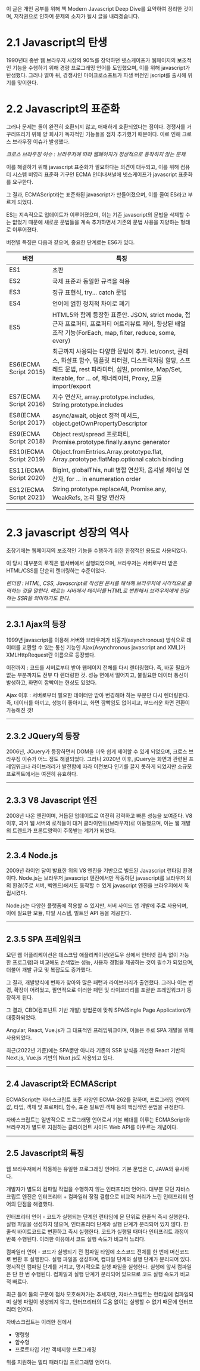이 글은 개인 공부를 위해 책 Modern Javascript Deep Dive를 요약하여 정리한 것이며, 저작권으로 인하여 문제의 소지가 될시 글을 내리겠습니다.

# 2.1 Javascript의 탄생

1990년대 중반 웹 브라우저 시장의 90%를 장악하던 넷스케이프가 웹페이지의 보조적인 기능을 수행하기 위해 경량 프로그래밍 언어를 도입했으며, 이를 위해 javascript가 탄생했다. 그러나 얼마 뒤, 경쟁사인 마이크로소프트가 파생 버전인 jscript를 출시해 위기를 맞이한다.

# 2.2 Javascript의 표준화

그러나 문제는 둘이 완전히 호환되지 않고, 애매하게 호환되었다는 점이다. 경쟁사를 거꾸러뜨리기 위해 양 회사가 독자적인 기능들을 점차 추가했기 때문이다. 이로 인해 크로스 브라우징 이슈가 발생했다.

_크로스 브라우징 이슈 : 브라우저에 따라 웹페이지가 정상적으로 동작하지 않는 문제._

이를 해결하기 위해 javascript 표준화가 필요하다는 의견이 대두되고, 이를 위해 컴퓨터 시스템 비영리 표준화 기구인 ECMA 인터내셔널에 넷스케이프가 javascript 표준화를 요구한다.

그 결과, ECMAScript라는 표준화된 javascript가 만들어졌으며, 이를 줄여 ES라고 부르게 되었다.

ES는 지속적으로 업데이트가 이루어졌으며, 이는 기존 javascript의 문법을 삭제할 수는 없었기 때문에 새로운 문법들을 계속 추가하면서 기존의 문법 사용을 지양하는 형태로 이루어졌다.

버전별 특징은 다음과 같으며, 중요한 단계로는 ES6가 있다.

| 버전                   | 특징                                                                                                                                                                                                                      |
| ---------------------- | ------------------------------------------------------------------------------------------------------------------------------------------------------------------------------------------------------------------------- |
| ES1                    | 초판                                                                                                                                                                                                                      |
| ES2                    | 국제 표준과 동일한 규격을 적용                                                                                                                                                                                            |
| ES3                    | 정규 표현식, try... catch 문법                                                                                                                                                                                            |
| ES4                    | 언어에 얽힌 정치적 차이로 폐기                                                                                                                                                                                            |
| ES5                    | HTML5와 함께 등장한 표준안. JSON, strict mode, 접근자 프로퍼티, 프로퍼티 어트리뷰트 제어, 향상된 배열 조작 기능(ForEach, map, filter, reduce, some, every)                                                                |
| ES6(ECMA Script 2015)  | 최근까지 사용되는 다양한 문법이 추가. let/const, 클래스, 화살표 함수, 템플릿 리터럴, 디스트럭처링 할당, 스프레드 문법, rest 파라미터, 심벌, promise, Map/Set, iterable, for ... of, 제너레이터, Proxy, 모듈 import/export |
| ES7(ECMA Script 2016)  | 지수 연산자, array.prototype.includes, String.prototype.includes                                                                                                                                                          |
| ES8(ECMA Script 2017)  | async/await, object 정적 메서드, object.getOwnPropertyDescriptor                                                                                                                                                          |
| ES9(ECMA Script 2018)  | Object rest/spread 프로퍼티, Promise.prototype.finally.async generator                                                                                                                                                    |
| ES10(ECMA Script 2019) | Object.fromEntries.Array.prototype.flat, Array.prototype.flatMap.optional catch binding                                                                                                                                   |
| ES11(ECMA Script 2020) | BigInt, globalThis, null 병합 연산자, 옵셔널 체이닝 연산자, for ... in enumeration order                                                                                                                                  |
| ES12(ECMA Script 2021) | String.prototype.replaceAll, Promise.any, WeakRefs, 논리 할당 연산자                                                                                                                                                      |

---

# 2.3 javascript 성장의 역사

초창기에는 웹페이지의 보조적인 기능을 수행하기 위한 한정적인 용도로 사용되었다.

이 당시 대부분의 로직은 웹서버에서 실행되었으며, 브라우저는 서버로부터 받은 HTML/CSS를 단순히 렌더링하는 수준이었다.

_렌더링 : HTML, CSS, Javascript로 작성된 문서를 해석해 브라우저에 시각적으로 출력하는 것을 말한다. 때로는 서버에서 데이터를 HTML로 변환해서 브라우저에게 전달하는 SSR을 의미하기도 한다._

---

## 2.3.1 Ajax의 등장

1999년 javascript를 이용해 서버와 브라우저가 비동기(asynchronous) 방식으로 데이터를 교환할 수 있는 통신 기능인 Ajax(Asynchronous javascript and XML)가 XMLHttpRequest란 이름으로 등장했다.

이전까지 : <html></html> 코드를 서버로부터 받아 웹페이지 전체를 다시 렌더링했다. 즉, 바꿀 필요가 없는 부분까지도 전부 다 렌더링한 것. 성능 면에서 떨어지고, 불필요한 데이터 통신이 발생하고, 화면이 깜빡이는 현상도 있었다.

Ajax 이후 : 서버로부터 필요한 데이터만 받아 변경해야 하는 부분만 다시 렌더링한다. 즉, 데이터를 아끼고, 성능이 좋아지고, 화면 깜빡임도 없어지고, 부드러운 화면 전환이 가능해진 것!

---

## 2.3.2 JQuery의 등장

2006년, JQuery가 등장하면서 DOM을 더욱 쉽게 제어할 수 있게 되었으며, 크로스 브라우징 이슈가 어느 정도 해결되었다. 그러나 2020년 이후, jQuery는 화면과 관련된 프레임워크나 라이브러리가 발전함에 따라 이전보다 인기를 끌지 못하게 되었지만 소규모 프로젝트에서는 여전히 유효하다.

---

## 2.3.3 V8 Javascript 엔진

2008년 나온 엔진이며, 거듭된 업데이트로 여전히 강력하고 빠른 성능을 보여준다. V8 이후, 과거 웹 서버의 로직들이 대거 클라이언트(브라우저)로 이동했으며, 이는 웹 개발의 트렌드가 프론트영역이 주목받는 계기가 되었다.

---

## 2.3.4 Node.js

2009년 라이언 달이 발표한 위의 V8 엔진을 기반으로 빌드된 Javascript 런타임 환경이다. Node.js는 브라우저 javascript 엔진에서만 작동하던 javascript를 브라우저 외의 환경(주로 서버, 벡엔드)에서도 동작할 수 있게 javascript 엔진을 브라우저에서 독립시켰다.

Node.js는 다양한 플랫폼에 적용할 수 있지만, 서버 사이드 앱 개발에 주로 사용되며, 이에 필요한 모듈, 파일 시스템, 빌트인 API 등을 제공한다.

---

## 2.3.5 SPA 프레임워크

모던 웹 어플리케이션은 데스크탑 애플리케이션(윈도우 상에서 인터넷 접속 없이 가능한 프로그램)과 비교해도 손색없는 성능, 사용자 경험을 제공하는 것이 필수가 되었으며, 더불어 개발 규모 및 복잡도도 증가했다.

그 결과, 개발방식에 변화가 찾아와 많은 패턴과 라이브러리가 출연했다. 그러나 이는 변경, 확장이 어려웠고, 필연적으로 이러한 패턴 및 라이브러리를 포괄한 프레임워크가 등장하게 된다.

그 결과, CBD(컴포넌트 기반 개발) 방법론에 맞춰 SPA(Single Page Application)가 대중화되었다.

Angular, React, Vue.js가 그 대표적인 프레임워크이며, 이들은 주로 SPA 개발을 위해 사용되었다.

최근(2022년 기준)에는 SPA뿐만 아니라 기존의 SSR 방식을 개선한 React 기반의 Next.js, Vue.js 기반의 Nuxt.js도 사용되고 있다.

---

## 2.4 Javascript와 ECMAScript

ECMAScript는 자바스크립트 표준 사양인 ECMA-262를 말하며, 프로그래밍 언어의 값, 타입, 객체 및 프로퍼티, 함수, 표준 빌트인 객체 등의 핵심적인 문법을 규정한다.

자바스크립트는 일반적으로 프로그래밍 언어로서 기본 뼈대를 이루는 ECMAScript와 브라우저가 별도로 지원하는 클라이언트 사이드 Web API를 아우르는 개념이다.

---

## 2.5 Javascript의 특징

웹 브라우저에서 작동하는 유일한 프로그래밍 언어다. 기본 문법은 C, JAVA와 유사하다.

개발자가 별도의 컴파일 작업을 수행하지 않는 인터프리터 언어다. 대부분 모던 자바스크립트 엔진은 인터프리터 + 컴파일러 장점 결합으로 비교적 처리가 느린 인터프리터 언어의 단점을 해결했다.

인터프리터 언어 - 코드가 실행되는 단계인 런타임에 문 단위로 한줄씩 즉시 실행한다. 실행 파일을 생성하지 않으며, 인터프리터 단계와 실행 단계가 분리되어 있지 않다. 한 줄씩 바이트코드로 변환하고 즉시 실행한다. 코드가 실행될 때마다 인터프리트 과정이 반복 수행된다. 이러한 이유에서 코드 실행 속도가 비교적 느리다.

컴파일러 언어 - 코드가 실행되기 전 컴파일 타임에 소스코드 전체를 한 번에 머신코드로 변환 후 실행한다. 실행 파일을 생성하며, 컴파일 단계와 실행 단계가 분리되어 있다. 명시적인 컴파일 단계를 거치고, 명시적으로 실행 파일을 실행한다. 실행에 앞서 컴파일은 단 한 번 수행된다. 컴파일과 실행 단계가 분리되어 있으므로 코드 실행 속도가 비교적 빠르다.

최근 들어 둘의 구분이 점차 모호해져가는 추세지만, 자바스크립트는 런타임에 컴파일되며 실행 파일이 생성되지 않고, 인터프리터의 도움 없이는 실행할 수 없기 때문에 인터프리터 언어다.

자바스크립트는 이러한 점에서

- 명령형
- 함수형
- 프로토타입 기반 객체지향 프로그래밍

위를 지원하는 멀티 패러다임 프로그래밍 언어다.
